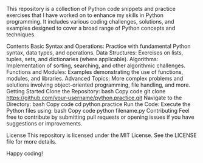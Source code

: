 This repository is a collection of Python code snippets and practice exercises that I have worked on to enhance my skills in Python programming. It includes various coding challenges, solutions, and examples designed to cover a broad range of Python concepts and techniques.

Contents
Basic Syntax and Operations: Practice with fundamental Python syntax, data types, and operations.
Data Structures: Exercises on lists, tuples, sets, and dictionaries (where applicable).
Algorithms: Implementation of sorting, searching, and other algorithmic challenges.
Functions and Modules: Examples demonstrating the use of functions, modules, and libraries.
Advanced Topics: More complex problems and solutions involving object-oriented programming, file handling, and more.
Getting Started
Clone the Repository:
bash
Copy code
git clone https://github.com/your-username/python.practice.git
Navigate to the Directory:
bash
Copy code
cd python.practice
Run the Code:
Execute the Python files using:
bash
Copy code
python filename.py
Contributing
Feel free to contribute by submitting pull requests or opening issues if you have suggestions or improvements.

License
This repository is licensed under the MIT License. See the LICENSE file for more details.

Happy coding!

